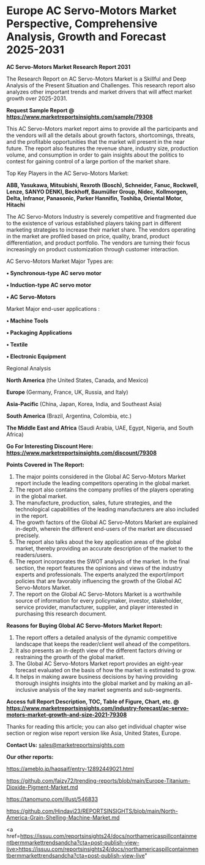 # Europe AC Servo-Motors Market Perspective, Comprehensive Analysis, Growth and Forecast 2025-2031

<strong>AC Servo-Motors Market Research Report 2031</strong>

The Research Report on AC Servo-Motors Market is a Skillful and Deep Analysis of the Present Situation and Challenges. This research report also analyzes other important trends and market drivers that will affect market growth over 2025-2031.

<strong>Request Sample Report @ <a href=https://www.marketreportsinsights.com/sample/79308>https://www.marketreportsinsights.com/sample/79308</a></strong>

This AC Servo-Motors market report aims to provide all the participants and the vendors will all the details about growth factors, shortcomings, threats, and the profitable opportunities that the market will present in the near future. The report also features the revenue share, industry size, production volume, and consumption in order to gain insights about the politics to contest for gaining control of a large portion of the market share.

Top Key Players in the AC Servo-Motors Market:

<strong>ABB, Yasukawa, Mitsubishi, Rexroth (Bosch), Schneider, Fanuc, Rockwell, Lenze, SANYO DENKI, Beckhoff, Baumüller Group, Nidec, Kollmorgen, Delta, Infranor, Panasonic, Parker Hannifin, Toshiba, Oriental Motor, Hitachi</strong>

The AC Servo-Motors Industry is severely competitive and fragmented due to the existence of various established players taking part in different marketing strategies to increase their market share. The vendors operating in the market are profiled based on price, quality, brand, product differentiation, and product portfolio. The vendors are turning their focus increasingly on product customization through customer interaction.

AC Servo-Motors Market Major Types are:

<strong>• Synchronous-type AC servo motor

• Induction-type AC servo motor

• AC Servo-Motors</strong>

Market Major end-user applications :

<strong>• Machine Tools

• Packaging Applications

• Textile

• Electronic Equipment</strong>

Regional Analysis

</u><strong><b>North America</b></strong> (the United States, Canada, and Mexico)

<strong><b>Europe </b></strong>(Germany, France, UK, Russia, and Italy)

<strong><b>Asia-Pacific</b></strong> (China, Japan, Korea, India, and Southeast Asia)

<strong><b>South America</b></strong> (Brazil, Argentina, Colombia, etc.)

<strong><b>The Middle East and Africa</b></strong> (Saudi Arabia, UAE, Egypt, Nigeria, and South Africa)

<strong>Go For Interesting Discount Here: <a href=https://www.marketreportsinsights.com/discount/79308>https://www.marketreportsinsights.com/discount/79308</a></strong>

<strong>Points Covered in The Report:</strong>
<ol>
  <li>The major points considered in the Global AC Servo-Motors Market report include the leading competitors operating in the global market.</li>
  <li>The report also contains the company profiles of the players operating in the global market.</li>
  <li>The manufacture, production, sales, future strategies, and the technological capabilities of the leading manufacturers are also included in the report.</li>
  <li>The growth factors of the Global AC Servo-Motors Market are explained in-depth, wherein the different end-users of the market are discussed precisely.</li>
  <li>The report also talks about the key application areas of the global market, thereby providing an accurate description of the market to the readers/users.</li>
  <li>The report incorporates the SWOT analysis of the market. In the final section, the report features the opinions and views of the industry experts and professionals. The experts analyzed the export/import policies that are favorably influencing the growth of the Global AC Servo-Motors Market.</li>
  <li>The report on the Global AC Servo-Motors Market is a worthwhile source of information for every policymaker, investor, stakeholder, service provider, manufacturer, supplier, and player interested in purchasing this research document.</li>
</ol>
<strong>Reasons for Buying Global AC Servo-Motors Market Report:</strong>

<ol>
  <li>The report offers a detailed analysis of the dynamic competitive landscape that keeps the reader/client well ahead of the competitors.</li>
  <li>It also presents an in-depth view of the different factors driving or restraining the growth of the global market.</li>
  <li>The Global AC Servo-Motors Market report provides an eight-year forecast evaluated on the basis of how the market is estimated to grow.</li>
  <li>It helps in making aware business decisions by having providing thorough insights insights into the global market and by making an all-inclusive analysis of the key market segments and sub-segments.</li>
</ol>
<strong>Access full Report Description, TOC, Table of Figure, Chart, etc. @ <a href=https://www.marketreportsinsights.com/industry-forecast/ac-servo-motors-market-growth-and-size-2021-79308>https://www.marketreportsinsights.com/industry-forecast/ac-servo-motors-market-growth-and-size-2021-79308</a></strong>


Thanks for reading this article; you can also get individual chapter wise section or region wise report version like Asia, United States, Europe.

<strong>Contact Us:</strong>
sales@marketreportsinsights.com

<strong>Our other reports:</strong>

<a href=https://ameblo.jp/haqsaif/entry-12892449021.html>https://ameblo.jp/haqsaif/entry-12892449021.html</a>

<a href=https://github.com/faizy72/trending-reports/blob/main/Europe-Titanium-Dioxide-Pigment-Market.md>https://github.com/faizy72/trending-reports/blob/main/Europe-Titanium-Dioxide-Pigment-Market.md</a>

<a href=https://tanomuno.com/illust/546833>https://tanomuno.com/illust/546833</a>

<a href=https://github.com/Hindavi23/REPORTSINSIGHTS/blob/main/North-America-Grain-Shelling-Machine-Market.md>https://github.com/Hindavi23/REPORTSINSIGHTS/blob/main/North-America-Grain-Shelling-Machine-Market.md</a>

<a href=https://issuu.com/reportsinsights24/docs/northamericaspillcontainmentbermmarkettrendsandcha?cta=post-publish-view-live>https://issuu.com/reportsinsights24/docs/northamericaspillcontainmentbermmarkettrendsandcha?cta=post-publish-view-live</a>"
